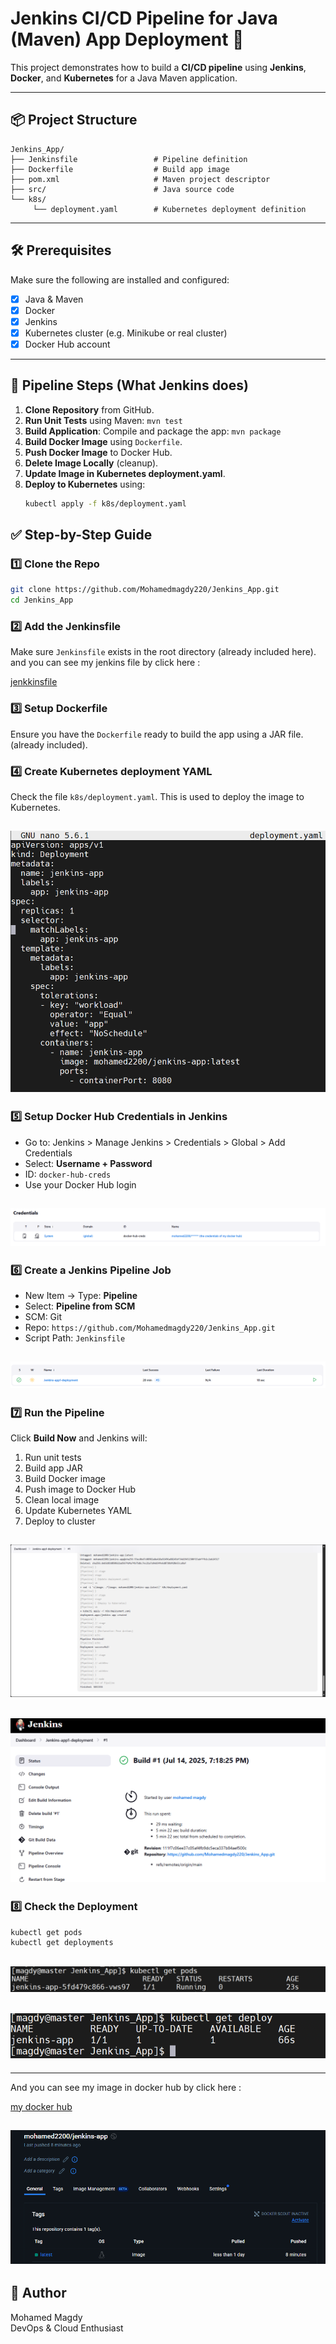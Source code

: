 # Jenkins CI/CD Pipeline for Java (Maven) App Deployment 🚀

This project demonstrates how to build a **CI/CD pipeline** using **Jenkins**, **Docker**, and **Kubernetes** for a Java Maven application.

---

## 📦 Project Structure

```
Jenkins_App/
├── Jenkinsfile                 # Pipeline definition
├── Dockerfile                  # Build app image
├── pom.xml                     # Maven project descriptor
├── src/                        # Java source code
└── k8s/
     └── deployment.yaml        # Kubernetes deployment definition
```


---

## 🛠️ Prerequisites

Make sure the following are installed and configured:

- [x] Java & Maven
- [x] Docker
- [x] Jenkins
- [x] Kubernetes cluster (e.g. Minikube or real cluster)
- [x] Docker Hub account

---

## 🚀 Pipeline Steps (What Jenkins does)

1. **Clone Repository** from GitHub.
2. **Run Unit Tests** using Maven: `mvn test`
3. **Build Application**: Compile and package the app: `mvn package`
4. **Build Docker Image** using `Dockerfile`.
5. **Push Docker Image** to Docker Hub.
6. **Delete Image Locally** (cleanup).
7. **Update Image in Kubernetes deployment.yaml**.
8. **Deploy to Kubernetes** using:  
   ```bash
   kubectl apply -f k8s/deployment.yaml
   ```

## ✅ Step-by-Step Guide

### 1️⃣ Clone the Repo

```bash
git clone https://github.com/Mohamedmagdy220/Jenkins_App.git
cd Jenkins_App
```

### 2️⃣ Add the Jenkinsfile

Make sure `Jenkinsfile` exists in the root directory (already included here).
and you can see my jenkins file by click here :

[jenkkinsfile](https://github.com/Mohamedmagdy220/Jenkins_App/blob/main/Jenkinsfile)

### 3️⃣ Setup Dockerfile

Ensure you have the `Dockerfile` ready to build the app using a JAR file. (already included).

### 4️⃣ Create Kubernetes deployment YAML

Check the file `k8s/deployment.yaml`. This is used to deploy the image to Kubernetes.

![image](https://github.com/Mohamedmagdy220/iVolve-OTJ-/blob/main/jenkins/lab34-jenkins-pipeline-for-application-deployment/images/deployment%20file.png)
---

### 5️⃣ Setup Docker Hub Credentials in Jenkins

- Go to: Jenkins > Manage Jenkins > Credentials > Global > Add Credentials
- Select: **Username + Password**
- ID: `docker-hub-creds`
- Use your Docker Hub login

![image](https://github.com/Mohamedmagdy220/iVolve-OTJ-/blob/main/jenkins/lab34-jenkins-pipeline-for-application-deployment/images/jenkins%20credentials.png)
---

### 6️⃣ Create a Jenkins Pipeline Job

- New Item → Type: **Pipeline**
- Select: **Pipeline from SCM**
- SCM: Git
- Repo: `https://github.com/Mohamedmagdy220/Jenkins_App.git`
- Script Path: `Jenkinsfile`

![image](https://github.com/Mohamedmagdy220/iVolve-OTJ-/blob/main/jenkins/lab34-jenkins-pipeline-for-application-deployment/images/create%20pipeline%20in%20jenkins.png)
---

### 7️⃣ Run the Pipeline

Click **Build Now** and Jenkins will:

1. Run unit tests
2. Build app JAR
3. Build Docker image
4. Push image to Docker Hub
5. Clean local image
6. Update Kubernetes YAML
7. Deploy to cluster

![image](https://github.com/Mohamedmagdy220/iVolve-OTJ-/blob/main/jenkins/lab34-jenkins-pipeline-for-application-deployment/images/success.png)
---
![image](https://github.com/Mohamedmagdy220/iVolve-OTJ-/blob/main/jenkins/lab34-jenkins-pipeline-for-application-deployment/images/piplne%20success.png)
---

### 8️⃣ Check the Deployment

```bash
kubectl get pods
kubectl get deployments
```
![image](https://github.com/Mohamedmagdy220/iVolve-OTJ-/blob/main/jenkins/lab34-jenkins-pipeline-for-application-deployment/images/get%20pods.png)
---
![image](https://github.com/Mohamedmagdy220/iVolve-OTJ-/blob/main/jenkins/lab34-jenkins-pipeline-for-application-deployment/images/get%20deploy.png)
---
---

And you can see my image in docker hub by click here :

[my docker hub](https://hub.docker.com/repository/docker/mohamed2200/jenkins-app/general)

![image](https://github.com/Mohamedmagdy220/iVolve-OTJ-/blob/main/jenkins/lab34-jenkins-pipeline-for-application-deployment/images/image%20in%20docker%20hub.png)
---

## 👤 Author

Mohamed Magdy  
DevOps & Cloud Enthusiast











